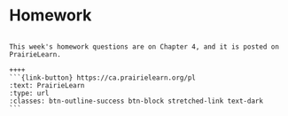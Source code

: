 # Homework

````{panels}

This week's homework questions are on Chapter 4, and it is posted on PrairieLearn.

++++ 
```{link-button} https://ca.prairielearn.org/pl
:text: PrairieLearn
:type: url
:classes: btn-outline-success btn-block stretched-link text-dark
```
````